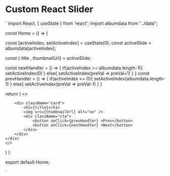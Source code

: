 # Custom React Slider
`
import React, { useState } from 'react'; import albumdata from "../data";

const Home = () => {

const [activeIndex, setActiveIndex] = useState(0);
const activeSlide = albumdata[activeIndex];

const { title , thumbnailUrl} = activeSlide;

const nextHandler = () => {
    if(activeIndex >= albumdata.length-1){
        setActiveIndex(0)
    } else{
        setActiveIndex(preVal => preVal+1)
    }
}
const prevHandler = () => {
    if(activeIndex <= 0){
        setActiveIndex(albumdata.length-1)
    } else{
        setActiveIndex(preVal => preVal-1)
    }
}

return (
    <>
    <div className="container">

        <div className="card"> 
            <h1>{title}</h1>
            <img src={thumbnailUrl} alt="no" />
            <div className="cta">
                <button onClick={prevHandler} >Prev</button>
                <button onClick={nextHandler} >Next</button>
            </div>
        </div>
    </div>
    </>
)
}

export default Home;

`
